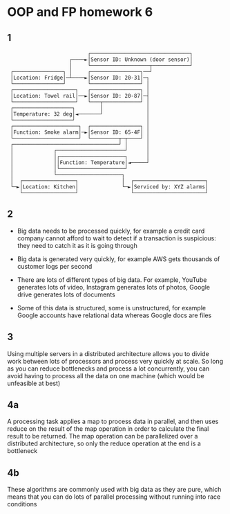 # OOP and FP homework 6

## 1

```text
                          ┌────────────────────────────────┐
                    ┌────►│Sensor ID: Unknown (door sensor)│
                    │     └───────────────────┬────────────┘
 ┌────────────────┐ │     ┌────────────────┐──┘
 │Location: Fridge│─┴────►│Sensor ID: 20-31│─┐
 └────────────────┘       └────────────────┘ │
 ┌────────────────────┐   ┌────────────────┐ │
 │Location: Towel rail│──►│Sensor ID: 20-87│─┤
 └────────────────────┘   └───┬────────────┘ │
 ┌───────────────────┐        │              │
 │Temperature: 32 deg│◄───────┘              │
 └───────────────────┘                       │
 ┌─────────────────────┐  ┌────────────────┐ │
 │Function: Smoke alarm│─►│Sensor ID: 65-4F│ │
 └─────────────────────┘  └─────────┬─┬────┘ │
 ┌──────────────────────────────────┘ │      │
 │             ┌──────────────────────┘      │
 │             │┌─────────────────────┐      │
 │             ││Function: Temperature│◄─────┘
 │             │└─────────────────────┘   
 │             └─────────────────────┐             
 │  ┌─────────────────┐              │  ┌───────────────────────┐
 └─►│Location: Kitchen│              └─►│Serviced by: XYZ alarms│
    └─────────────────┘                 └───────────────────────┘
```

## 2

- Big data needs to be processed quickly, for example a credit card company
  cannot afford to wait to detect if a transaction is suspicious: they need to
  catch it as it is going through
- Big data is generated very quickly, for example AWS gets thousands of customer
  logs per second

- There are lots of different types of big data. For example, YouTube generates
  lots of video, Instagram generates lots of photos, Google drive generates lots
  of documents
- Some of this data is structured, some is unstructured, for example Google
  accounts have relational data whereas Google docs are files

## 3

Using multiple servers in a distributed architecture allows you to divide work
between lots of processors and process very quickly at scale. So long as you can
reduce bottlenecks and process a lot concurrently, you can avoid having to
process all the data on one machine (which would be unfeasible at best)

## 4a

A processing task applies a map to process data in parallel, and then uses
reduce on the result of the map operation in order to calculate the final
result to be returned. The map operation can be parallelized over a distributed
architecture, so only the reduce operation at the end is a bottleneck

## 4b

These algorithms are commonly used with big data as they are pure, which means
that you can do lots of parallel processing without running into race conditions

